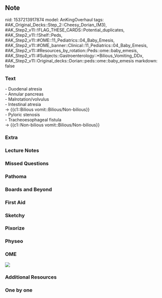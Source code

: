 ## Note
nid: 1537213917874
model: AnKingOverhaul
tags: #AK_Original_Decks::Step_2::Cheesy_Dorian_(M3), #AK_Step2_v11::!FLAG_THESE_CARDS::Potential_duplicates, #AK_Step2_v11::!Shelf::Peds, #AK_Step2_v11::#OME::11_Pediatrics::04_Baby_Emesis, #AK_Step2_v11::#OME_banner::Clinical::11_Pediatrics::04_Baby_Emesis, #AK_Step2_v11::#Resources_by_rotation::Peds::ome::baby_emesis, #AK_Step2_v11::#Subjects::Gastroenterology::*Bilious_Vomiting_DDx, #AK_Step2_v11::Original_decks::Dorian::peds::ome::baby_emesis
markdown: false

### Text
<div>
  - Duodenal atresia
</div>
<div>
  - Annular pancreas
</div>
<div>
  - Malrotation/volvulus
</div>
<div>
  - Intestinal atresia
</div>
<div>
  → {{c1::Bilious vomit::Bilious/Non-bilious}}
</div>
<div>
  - Pyloric stenosis
</div>
<div>
  - Tracheoesophageal fistula
</div>
<div>
  <div>
    → {{c1::Non-bilious vomit::Bilious/Non-bilious}}
  </div>
</div>

### Extra


### Lecture Notes


### Missed Questions


### Pathoma


### Boards and Beyond


### First Aid


### Sketchy


### Pixorize


### Physeo


### OME
<div class="ome-widget">
  <a href=
  "https://onlinemeded.org/spa/pediatrics/baby-emesis/acquire?ref=anki">
  <img src="_OME_AnkiFlashcards_Lesson_5.png"></a>
</div>

### Additional Resources


### One by one

